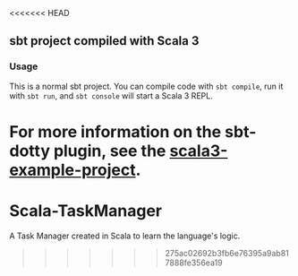 <<<<<<< HEAD
## sbt project compiled with Scala 3

### Usage

This is a normal sbt project. You can compile code with `sbt compile`, run it with `sbt run`, and `sbt console` will start a Scala 3 REPL.

For more information on the sbt-dotty plugin, see the
[scala3-example-project](https://github.com/scala/scala3-example-project/blob/main/README.md).
=======
# Scala-TaskManager
A Task Manager created in Scala to learn the language's logic.
>>>>>>> 275ac02692b3fb6e76395a9ab817888fe356ea19
